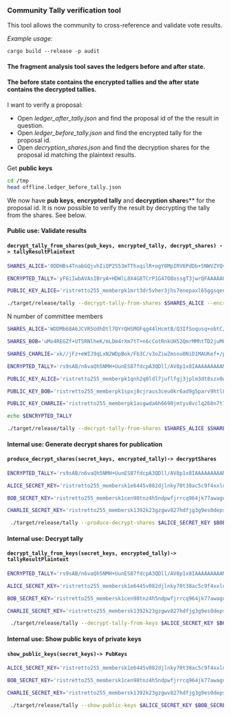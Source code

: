 ### Community Tally verification tool

This tool allows the community to cross-reference and validate vote results.

*Example usage:*

```
cargo build --release -p audit
```  

#### The fragment analysis tool saves the ledgers before and after state.
#### The before state contains the encrypted tallies and the after state contains the decrypted tallies.

I want to verify a proposal:
- Open *ledger_after_tally.json* and find the proposal id of the the result in question.
- Open *ledger_before_tally.json* and find the encrypted tally for the proposal id.
- Open *decryption_shares.json* and find the decryption shares for the proposal id matching the plaintext results.

Get **public keys**

```bash
cd /tmp
head offline.ledger_before_tally.json 
```
We now have **pub keys**, **encrypted tally** and **decryption share**s** for the proposal id. It is now possible to verify the result by decrypting the tally from the shares. See below.

#### Public use: Validate results 
#### `decrypt_tally_from_shares(pub_keys, encrypted_tally, decrypt_shares) -> tallyResultPlaintext`

```bash
SHARES_ALICE='0DDHBs4TnabGQjvhIiQP2S53mTThxqilR+ogY8MpIRV6PdDb+5NWVZYQvAQQZUIe8e/rzeZjGX5QkCpd84b/CyvrivhD4u7zvhccz6zSgOfLx3EVjY9PXBXOhPYkrUoE0DDHBs4TnabGQjvhIiQP2S53mTThxqilR+ogY8MpIRXOp9W5weElw0uZSyz4oCkRMKiRv2L1kfrOuNLOXtobBnWorfj2FLdBb2jZ5Cb0tqYvMKj+WLTTs2hrohjlSC0D'

ENCRYPTED_TALLY='yF6iIwbAVAsIBryA+HDWlL8X4G8TCrP1G47O8ossgT3jwrQFAAAAAOzRYqMSRlR0RHwFKLcH+OStqQfWeRLlCPyXvsAjNV0ixJ6FrijYPUnKt8bG6xcQ5ROQmzvTc2MrC47VAYNIU1Ls0WKjEkZUdER8BSi3B/jkrakH1nkS5Qj8l77AIzVdIlQanikT1SrvHlKmDn+9E1stq3uxmlFqm2jSgCVzcKN/'

PUBLIC_KEY_ALICE='ristretto255_memberpk1mrt3dr5vher3jhs7enepaxl65ggsqeu23amm55nxup9h8nqmuqeqwccn78' 

./target/release/tally --decrypt-tally-from-shares $SHARES_ALICE --encrypted-tally $ENCRYPTED_TALLY --public-keys $PUBLIC_KEY_ALICE
```
N number of committee members

```bash
SHARES_ALICE='WDDMb68A6JCVR5UdhDtl7QYrQHSMOFqg44lHcmtB/Q3IfSoqusq+obtC/JJOtDYWadSM9mOXtPwUfwV14hrGAw30MilDYi93ULxgB9JZ8+hlTaCkH4Dr3y3zALLBS6UEWDDMb68A6JCVR5UdhDtl7QYrQHSMOFqg44lHcmtB/Q2Q9hcGlcFVV4QLXxlWOAb1hJT9/2WhM16JXyJ+RC3MAyUKJf2AJJGuENKWyPEROI7ROuiVU6hn/iVIVbGQeO0I'

SHARES_BOB='uMo4REGZf+UTSRNlheK/mLDm4rXm7tT+n6cCotRnkUH52QmrMMhtTD2juMO+wRPqByv2nhtlxkln17B3evCmA6ZwFFsamQ7gdIT/Iaob25kKz96fXS0EFZdoq2r8m74BuMo4REGZf+UTSRNlheK/mLDm4rXm7tT+n6cCotRnkUHG1m8tlj8qtr6M3e3G1V8iKrckpeTdj9BbLLYTDPVAA/gGaearM6ltl9DfB5Ageg/Ngt3F9xKYPj1buPCctqsD'

SHARES_CHARLIE='xk//jFz+eWIJ9qLxN2WDpBok/Fb3C/v3oZiwZmsou0NiD1MAUKef+/pVDtlRRNeG8YXT4Ywz3Q2nY+jHSNhdDEV/+9rXMk2K7oAeMSXOuXcE0rS4Yoj4OV7BScPjnpAFxk//jFz+eWIJ9qLxN2WDpBok/Fb3C/v3oZiwZmsou0NXgdo/LQfRujYuSXY38IOegq8xC+WN+f5wOfrRqmgQDdxlt1B4PYSDqolKH33CjIN+IBjrgkwNcpBzQb5Gk5IO'

ENCRYPTED_TALLY='rs9sAB/n6vaQh5NMH+UunES87fdcpA3QDll/AV8p1x8IAAAAAAAAAMZEhl0tYixbZzHhAXWklbdJbvwiJvfYidowNZ1KzUs/NKi98HtPNN3gdl1T+ehhNhxLFQ/7fTJSVjAJycNWhkDGRIZdLWIsW2cx4QF1pJW3SW78Iib32InaMDWdSs1LP0pyBYKkVTpExb78GZrf/8csqWtNQNshoLoHsa827gdF'

PUBLIC_KEY_ALICE='ristretto255_memberpk1qnh2q0ldl7juflfgj3jplm3dt8szx0wthx5992h2pr4n4z4zu4lsxkk8pz'

PUBLIC_KEY_BOB='ristretto255_memberpk1spxj8cjraus3ceu0kr6ad9g5parv9htl8j0clst6sg4ruc8u3elsmngewt'

PUBLIC_KEY_CHARLIE='ristretto255_memberpk1asgwda6h6690jmtyv8vclq268n7t755cxh8x683hq8urap4grsmqktyhc6'

echo $ENCRYPTED_TALLY

./target/release/tally --decrypt-tally-from-shares $SHARES_ALICE $SHARES_BOB $SHARES_CHARLIE --encrypted-tally $ENCRYPTED_TALLY --public-keys $PUBLIC_KEY_ALICE $PUBLIC_KEY_BOB $PUBLIC_KEY_CHARLIE
```

#### Internal use: Generate decrypt shares for publication 
#### `produce_decrypt_shares(secret_keys, encrypted_tally)-> decryptShares`

```bash
ENCRYPTED_TALLY='rs9sAB/n6vaQh5NMH+UunES87fdcpA3QDll/AV8p1x8IAAAAAAAAAMZEhl0tYixbZzHhAXWklbdJbvwiJvfYidowNZ1KzUs/NKi98HtPNN3gdl1T+ehhNhxLFQ/7fTJSVjAJycNWhkDGRIZdLWIsW2cx4QF1pJW3SW78Iib32InaMDWdSs1LP0pyBYKkVTpExb78GZrf/8csqWtNQNshoLoHsa827gdF'

ALICE_SECRET_KEY='ristretto255_membersk1e6445v082djlnky70t38ac5c9f4xxldhkyqst97dcwsqthzvvcyqh3f78t'

BOB_SECRET_KEY='ristretto255_membersk1cen98tnz4h5ndpwfjrrcq964jk77awaguwxxmd97f8455rtpdc8qp6ptwe'

CHARLIE_SECRET_KEY='ristretto255_membersk1392k23gzgwv827hdfjg3g9es0depszcz4t3glvjjkv7sufuqkc9q0nzrns'

 ./target/release/tally --produce-decrypt-shares $ALICE_SECRET_KEY $BOB_SECRET_KEY $CHARLIE_SECRET_KEY --encrypted-tally $ENCRYPTED_TALLY
```

#### Internal use: Decrypt tally 
#### `decrypt_tally_from_keys(secret_keys, encrypted_tally)-> tallyResultPlaintext`

```bash 
ENCRYPTED_TALLY='rs9sAB/n6vaQh5NMH+UunES87fdcpA3QDll/AV8p1x8IAAAAAAAAAMZEhl0tYixbZzHhAXWklbdJbvwiJvfYidowNZ1KzUs/NKi98HtPNN3gdl1T+ehhNhxLFQ/7fTJSVjAJycNWhkDGRIZdLWIsW2cx4QF1pJW3SW78Iib32InaMDWdSs1LP0pyBYKkVTpExb78GZrf/8csqWtNQNshoLoHsa827gdF'

ALICE_SECRET_KEY='ristretto255_membersk1e6445v082djlnky70t38ac5c9f4xxldhkyqst97dcwsqthzvvcyqh3f78t'

BOB_SECRET_KEY='ristretto255_membersk1cen98tnz4h5ndpwfjrrcq964jk77awaguwxxmd97f8455rtpdc8qp6ptwe'

CHARLIE_SECRET_KEY='ristretto255_membersk1392k23gzgwv827hdfjg3g9es0depszcz4t3glvjjkv7sufuqkc9q0nzrns'

 ./target/release/tally --decrypt-tally-from-keys $ALICE_SECRET_KEY $BOB_SECRET_KEY $CHARLIE_SECRET_KEY --encrypted-tally $ENCRYPTED_TALLY
```

#### Internal use: Show public keys of private keys 
#### `show_public_keys(secret_keys)-> PubKeys`

```bash
ALICE_SECRET_KEY='ristretto255_membersk1e6445v082djlnky70t38ac5c9f4xxldhkyqst97dcwsqthzvvcyqh3f78t'

BOB_SECRET_KEY='ristretto255_membersk1cen98tnz4h5ndpwfjrrcq964jk77awaguwxxmd97f8455rtpdc8qp6ptwe'

CHARLIE_SECRET_KEY='ristretto255_membersk1392k23gzgwv827hdfjg3g9es0depszcz4t3glvjjkv7sufuqkc9q0nzrns'

 ./target/release/tally --show-public-keys $ALICE_SECRET_KEY $BOB_SECRET_KEY $CHARLIE_SECRET_KEY
```